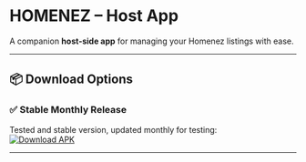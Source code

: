 # HOMENEZ – Host App

A companion **host-side app** for managing your Homenez listings with ease.

---

## 📦 Download Options



### ✅ **Stable Monthly Release**  
Tested and stable version, updated monthly for testing:  
[![Download APK](https://img.shields.io/badge/Download%20APK-Google%20Drive-green?logo=google-drive)](https://drive.usercontent.google.com/download?id=1UBYaX-hfNbeY9XswGwzY7BQQUvq2zE1t&export=download&authuser=3&confirm=t&uuid=3fec933a-4b46-46b0-b5b3-5ad9c3ef1729&at=AN8xHoqjNqomqP3nCDsudYikcXbm:1754056048780)

---
